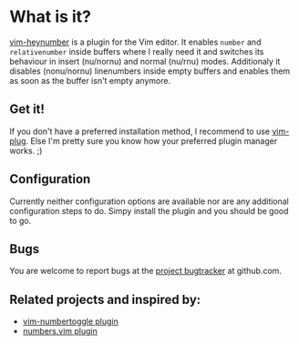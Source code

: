 # What is it?
[vim-heynumber][what-vim-heynumber] is a plugin for the Vim editor.
It enables `number` and `relativenumber` inside buffers where I really need it and switches
its behaviour in insert (nu/nornu) and normal (nu/rnu) modes.
Additionaly it disables (nonu/nornu) linenumbers inside empty buffers and enables them as soon as the
buffer isn't empty anymore.

[what-vim-heynumber]:https://github.com/frace/vim-heynumber


## Get it!
If you don't have a preferred installation method, I recommend to use [vim-plug][getit-vimplug].
Else I'm pretty sure you know how your preferred plugin manager works. ;)

[getit-vimplug]: https://github.com/junegunn/vim-plug


## Configuration
Currently neither configuration options are available nor are any additional configuration
steps to do. Simpy install the plugin and you should be good to go.


## Bugs
You are welcome to report bugs at the [project bugtracker][bugs-tracker] at github.com.

[bugs-tracker]: https://github.com/frace/vim-heynumber/issues


## Related projects and inspired by:
+ [vim-numbertoggle plugin][related-1]
+ [numbers.vim plugin][related-2]

[related-1]: https://github.com/frace/vim-heynumber/issues
[related-2]: https://github.com/frace/vim-heynumber/issues
